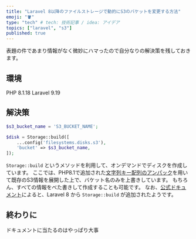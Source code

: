 ```yaml
---
title: "Laravel 8以降のファイルストレージで動的にS3のバケットを変更する方法"
emoji: "🪣"
type: "tech" # tech: 技術記事 / idea: アイデア
topics: ["laravel", "s3"]
published: true
---
```


表題の件であまり情報がなく微妙にハマったので自分なりの解決策を残しておきます。

## 環境
PHP 8.1.18
Laravel 9.19

## 解決策

```php
$s3_bucket_name = 'S3_BUCKET_NAME';

$disk = Storage::build([
    ...config('filesystems.disks.s3'),
    'bucket' => $s3_bucket_name,
]);
```

`Storage::build` というメソッドを利用して、オンデマンドでディスクを作成しています。
ここでは、PHP8.1で追加された[文字列キー配列のアンパック](https://www.php.net/releases/8.1/ja.php#array_unpacking_support_for_string_keyed_arrays)を用いて既存のS3情報を展開した上で、バケット名のみを上書きしています。
もちろん、すべての情報をべた書きして作成することも可能です。
なお、[公式ドキュメント](https://laravel.com/docs/8.x/filesystem#on-demand-disks)によると、Laravel 8 から `Storage::build` が追加されたようです。

## 終わりに
ドキュメントに当たるのはやっぱり大事
